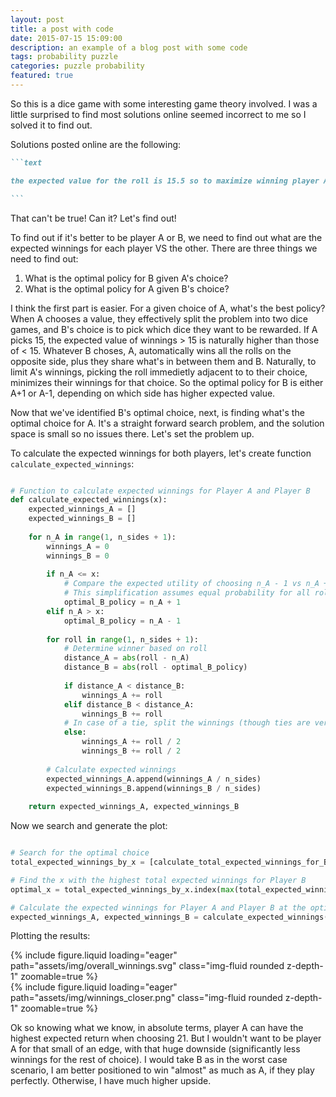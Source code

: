 ```yaml
---
layout: post
title: a post with code
date: 2015-07-15 15:09:00
description: an example of a blog post with some code
tags: probability puzzle
categories: puzzle probability
featured: true
---
```


So this is a dice game with some interesting game theory involved. I was a little surprised to find most solutions online seemed incorrect to me so I solved it to find out. 

Solutions posted online are the following:
````markdown
```text

the expected value for the roll is 15.5 so to maximize winning player A can immedietly get one of the closest positions to minimize distance. 16 is the better of the two 15 and 16

```
````


That can't be true! Can it? Let's find out!

To find out if it's better to be player A or B, we need to find out what are the expected winnings for each player VS the other. There are three things we need to find out: 
1. What is the optimal policy for B given A's choice?
2. What is the optimal policy for A given B's choice?

I think the first part is easier. For a given choice of A, what's the best policy? When A chooses a value, they effectively split the problem into two dice games, and B's choice is to pick which dice they want to be rewarded. If A picks 15, the expected value of winnings > 15 is naturally higher than those of < 15. Whatever B choses, A, automatically wins all the rolls on the opposite side, plus they share what's in between them and B. Naturally, to limit A's winnings, picking the roll immedietly adjacent to to their choice, minimizes their winnings for that choice. So the optimal policy for B is either A+1 or A-1, depending on which side has higher expected value. 

Now that we've identified B's optimal choice, next, is finding what's the optimal choice for A. It's a straight forward search problem, and the solution space is small so no issues there. Let's set the problem up. 

To calculate the expected winnings for both players, let's create function `calculate_expected_winnings`:

```python

# Function to calculate expected winnings for Player A and Player B
def calculate_expected_winnings(x):
    expected_winnings_A = []
    expected_winnings_B = []
    
    for n_A in range(1, n_sides + 1):
        winnings_A = 0
        winnings_B = 0
              
        if n_A <= x:
            # Compare the expected utility of choosing n_A - 1 vs n_A + 1 for B
            # This simplification assumes equal probability for all rolls and does not account for the exact expected utility calculation
            optimal_B_policy = n_A + 1
        elif n_A > x:
            optimal_B_policy = n_A - 1
        
        for roll in range(1, n_sides + 1):
            # Determine winner based on roll
            distance_A = abs(roll - n_A)
            distance_B = abs(roll - optimal_B_policy)
            
            if distance_A < distance_B:
                winnings_A += roll
            elif distance_B < distance_A:
                winnings_B += roll
            # In case of a tie, split the winnings (though ties are very unlikely in this setup)
            else:
                winnings_A += roll / 2
                winnings_B += roll / 2
        
        # Calculate expected winnings
        expected_winnings_A.append(winnings_A / n_sides)
        expected_winnings_B.append(winnings_B / n_sides)
    
    return expected_winnings_A, expected_winnings_B

```

Now we search and generate the plot:

````python 

# Search for the optimal choice
total_expected_winnings_by_x = [calculate_total_expected_winnings_for_B(x) for x in range(1, n_sides + 1)]

# Find the x with the highest total expected winnings for Player B
optimal_x = total_expected_winnings_by_x.index(max(total_expected_winnings_by_x)) + 1

# Calculate the expected winnings for Player A and Player B at the optimal x
expected_winnings_A, expected_winnings_B = calculate_expected_winnings(optimal_x)
````

Plotting the results:

<div class="row mt-3">
    <div class="col-sm mt-3 mt-md-0">
        {% include figure.liquid loading="eager" path="assets/img/overall_winnings.svg" class="img-fluid rounded z-depth-1" zoomable=true %}
    </div>
    <div class="col-sm mt-3 mt-md-0">
        {% include figure.liquid loading="eager" path="assets/img/winnings_closer.png" class="img-fluid rounded z-depth-1" zoomable=true %}
    </div>
</div>

Ok so knowing what we know, in absolute terms, player A can have the highest expected return when choosing 21. But I wouldn't want to be player A for that small of an edge, with that huge downside (significantly less winnings for the rest of choice). I would take B as in the worst case scenario, I am better positioned to win "almost" as much as A, if they play perfectly. Otherwise, I have much higher upside. 